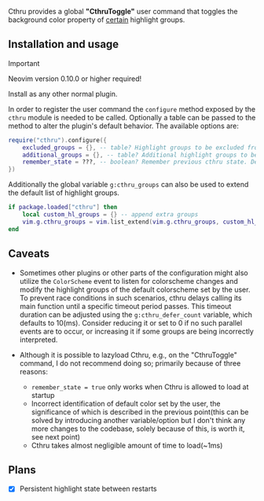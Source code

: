Cthru provides a global **"CthruToggle"** user command that toggles the background color property of [certain](lua/cthru/default_groups.lua) highlight groups.

## Installation and usage

> [!IMPORTANT]
> Neovim version 0.10.0 or higher required!

Install as any other normal plugin.

In order to register the user command the `configure` method exposed by the `cthru` module is needed to be called.
Optionally a table can be passed to the method to alter the plugin's default behavior. The available options are:

```lua
require("cthru").configure({
    excluded_groups = {}, -- table? Highlight groups to be excluded from default list
    additional_groups = {}, -- table? Additional highlight groups to be included
    remember_state = ???, -- boolean? Remember previous cthru state. Default is `true`
})
```

Additionally the global variable `g:cthru_groups` can also be used to extend the default list of highlight groups.

```lua
if package.loaded["cthru"] then
    local custom_hl_groups = {} -- append extra groups
    vim.g.cthru_groups = vim.list_extend(vim.g.cthru_groups, custom_hl_groups)
end
```

## Caveats
- Sometimes other plugins or other parts of the configuration might also utilize the `ColorScheme` event to listen for colorscheme changes and modify the highlight groups of the default colorscheme set by the user. To prevent race conditions in such scenarios, cthru delays calling its main function until a specific timeout period passes. This timeout duration can be adjusted using the `g:cthru_defer_count` variable, which defaults to 10(ms). Consider reducing it or set to 0 if no such parallel events are to occur, or increasing it if some groups are being incorrectly interpreted.

- Although it is possible to lazyload Cthru, e.g., on the "CthruToggle" command, I do not recommend doing so; primarily because of three reasons:
    - `remember_state = true` only works when Cthru is allowed to load at startup
    - Incorrect identification of default color set by the user, the significance of which is described in the previous point(this can be solved by introducing another variable/option but I don't think any more changes to the codebase, solely because of this, is worth it, see next point)
    - Cthru takes almost negligible amount of time to load(~1ms)

## Plans

- [x] Persistent highlight state between restarts
